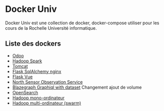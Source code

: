 # Docker Univ

Docker Univ est une collection de docker, docker-compose utiliser pour les cours de la Rochelle Université informatique.

## Liste des dockers

- [Odoo](./odoo/)
- [Hadoop Spark](./hadoop-spark/)
- [Tomcat](./tomcat/)
- [Flask SqlAlchemy nginx](./flask-nginx/)
- [Flask Vue](./flask-vue/)
- [North Sensor Observation Service](./north-sos/)
- [Blazegraph Graphiql with dataset](./blazegraph-graphiql/) Changement ajout de volume
- [OpenSearch](./opensearch)
- [Hadoop mono-ordinateur](./hadoop-solo)
- [Hadoop multi-ordinateur (swarm)](./hadoop-multi)


